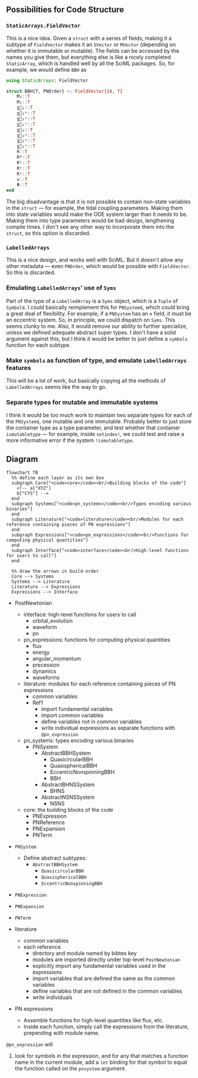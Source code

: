 ## Possibilities for Code Structure

### `StaticArrays.FieldVector`

This is a nice idea.  Given a `struct` with a series of fields, making
it a subtype of `FieldVector` makes it an `SVector` or `MVector`
(depending on whether it is immutable or mutable).  The fields can be
accessed by the names you give them, but everything else is like a
nicely completed `StaticArray`, which is handled well by all the SciML
packages.  So, for example, we would define `BBH` as

```julia
using StaticArrays: FieldVector

struct BBH{T, PNOrder} <: FieldVector{14, T}
    M₁::T
    M₂::T
    χ⃗₁::T
    χ⃗₁ˣ::T
    χ⃗₁ʸ::T
    χ⃗₁ᶻ::T
    χ⃗₂::T
    χ⃗₂ˣ::T
    χ⃗₂ʸ::T
    χ⃗₂ᶻ::T
    R::T
    Rʷ::T
    Rˣ::T
    Rʸ::T
    Rᶻ::T
    v::T
    Φ::T
end
```

The big disadvantage is that it is not possible to contain non-state
variables in the `struct` — for example, the tidal coupling
parameters.  Making them into state variables would make the ODE
system larger than it needs to be.  Making them into type parameters
would be bad design, lengthening compile times.  I don't see any other
way to incorporate them into the `struct`, so this option is
discarded.

### `LabelledArrays`

This is a nice design, and works well with SciML.  But it doesn't
allow any other metadata — even `PNOrder`, which would be possible
with `FieldVector`.  So this is discarded.

### Emulating `LabelledArrays`' use of `Syms`

Part of the type of a `LabelledArray` is a `Syms` object, which is a
`Tuple` of `Symbol`s.  I could basically reimplement this for
`PNSystem`s, which could bring a great deal of flexibility.  For
example, if a `PNSystem` has an `e` field, it must be an eccentric
system.  So, in principle, we could dispatch on `Syms`.  This seems
clunky to me.  Also, it would remove our ability to further
specialize, unless we defined adequate abstract super types.  I don't
have a solid argument against this, but I think it would be better to
just define a `symbols` function for each subtype.

### Make `symbols` as function of type, and emulate `LabelledArrays` features

This will be a lot of work, but basically copying all the methods of
`LabelledArrays` seems like the way to go.

### Separate types for mutable and immutable systems

I think it would be too much work to maintain two separate types for
each of the `PNSystem`s, one mutable and one immutable.  Probably
better to just store the container type as a type parameter, and test
whether that container `ismutabletype` — for example, inside
`setindex!`, we could test and raise a more informative error if the
system `!ismutabletype`.

## Diagram

```mermaid
flowchart TB
  %% define each layer as its own box
  subgraph Core["<code>core</code><br/>Building blocks of the code"]
    <!-- a["XYZ"]
    b["CYS"] -->
  end
  subgraph Systems["<code>pn_systems</code><br/>Types encoding various binaries"]
  end
  subgraph Literature["<code>literature</code><br/>Modules for each reference containing pieces of PN expressions"]
  end
  subgraph Expressions["<code>pn_expressions</code><br/>Functions for computing physical quantities"]
  end
  subgraph Interface["<code>interface</code><br/>High-level functions for users to call"]
  end

  %% draw the arrows in build‐order
  Core --> Systems
  Systems --> Literature
  Literature --> Expressions
  Expressions --> Interface
```

- PostNewtonian
  - interface: high-level functions for users to call
    - orbital_evolution
    - waveform
    - pn
  - pn_expressions: functions for computing physical quantities
    - flux
    - energy
    - angular_momentum
    - precession
    - dynamics
    - waveforms
  - literature: modules for each reference containing pieces of PN expressions
    - common variables
    - Ref1
      - import fundamental variables
      - import common variables
      - define variables not in common variables
      - write individual expressions as separate functions with `@pn_expression`
  - pn_systems: types encoding various binaries
    - PNSystem
      - AbstractBBHSystem
        - QuasicircularBBH
        - QuasisphericalBBH
        - EccentricNonspinningBBH
        - BBH
      - AbstractBHNSSystem
        - BHNS
      - AbstractNSNSSystem
        - NSNS
  - core: the building blocks of the code
    - PNExpression
    - PNReference
    - PNExpansion
    - PNTerm

- `PNSystem`
  - Define abstract subtypes:
    - `AbstractBBHSystem`
      - `QuasicircularBBH`
      - `QuasisphericalBBH`
      - `EccentricNonspinningBBH`

- `PNExpression`
- `PNExpansion`
- `PNTerm`

- literature
  - common variables
  - each reference
    - directory and module named by bibtex key
    - modules are imported directly under top-level `PostNewtonian`
    - explicitly import any fundamental variables used in the expressions
    - import variables that are defined the same as the common variables
    - define variables that are not defined in the common variables
    - write individuals

- PN expressions
  - Assemble functions for high-level quantities like flux, etc.
  - Inside each function, simply call the expressions from the
    literature, prepending with module name.

`@pn_expression` will

1. look for symbols in the expression, and for any that matches a function
   name in the current module, add a `let` binding for that symbol to equal
   the function called on the `pnsystem` argument.
